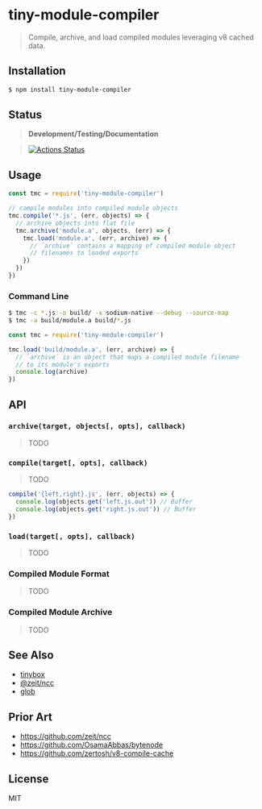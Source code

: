 tiny-module-compiler
====================

> Compile, archive, and load compiled modules leveraging v8 cached data.

<a name="installation"></a>
## Installation

```sh
$ npm install tiny-module-compiler
```

<a name="status"></a>
## Status

> **Development/Testing/Documentation**

> [![Actions Status](https://github.com/little-core-labs/tiny-module-compiler/workflows/Node%20CI/badge.svg)](https://github.com/little-core-labs/tiny-module-compiler/actions)

<a name="usage"></a>
## Usage

```js
const tmc = require('tiny-module-compiler')

// compile modules into compiled module objects
tmc.compile('*.js', (err, objects) => {
  // archive objects into flat file
  tmc.archive('module.a', objects, (err) => {
    tmc.load('module.a', (err, archive) => {
      // `archive` contains a mapping of compiled module object
      // filenames to loaded exports
    })
  })
})
```

### Command Line

```sh
$ tmc -c *.js -o build/ -x sodium-native --debug --source-map
$ tmc -a build/module.a build/*.js
```

```js
const tmc = require('tiny-module-compiler')

tmc.load('build/module.a', (err, archive) => {
  // `archive` is an object that maps a compiled module filename
  // to its module's exports
  console.log(archive)
})
```

## API

### `archive(target, objects[, opts], callback)`

> TODO

### `compile(target[, opts], callback)`

> TODO

```js
compile('{left,right}.js', (err, objects) => {
  console.log(objects.get('left.js.out')) // Buffer
  console.log(objects.get('right.js.out')) // Buffer
})
```

### `load(target[, opts], callback)`

> TODO

### Compiled Module Format

> TODO

### Compiled Module Archive

> TODO

## See Also

- [tinybox][tinybox]
- [@zeit/ncc][ncc]
- [glob][glob]

## Prior Art

- https://github.com/zeit/ncc
- https://github.com/OsamaAbbas/bytenode
- https://github.com/zertosh/v8-compile-cache

## License

MIT


[ncc]: https://github.com/zeit/ncc
[glob]: https://github.com/isaacs/node-glob
[tinybox]: https://github.com/hyperdivision/tinybox
